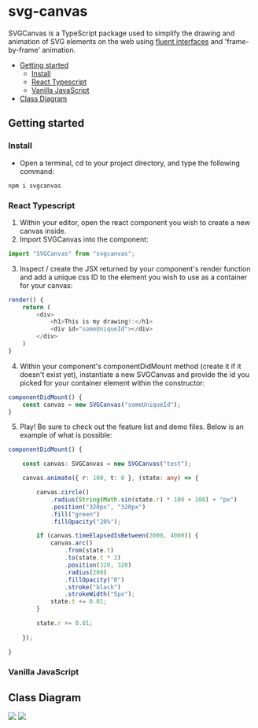 # svg-canvas

SVGCanvas is a TypeScript package used to simplify the drawing and animation of SVG elements on the web using <a href="https://en.wikipedia.org/wiki/Fluent_interface">fluent interfaces</a> and 'frame-by-frame' animation.

  - [Getting started](#getting-started)
    - [Install](#install)
    - [React Typescript](#react-typescript)
    - [Vanilla JavaScript](#vanilla-javascript)
  - [Class Diagram](#class-diagram)
  
## Getting started

### Install

- Open a terminal, cd to your project directory, and type the following command:
```
npm i svgcanvas
```



### React Typescript
1. Within your editor, open the react component you wish to create a new canvas inside.
2. Import SVGCanvas into the component:
```typescript
import "SVGCanvas" from "svgcanvas";
```
3. Inspect / create the JSX returned by your component's render function and add a unique css ID to the element you wish to use as a container for your canvas:
```typescript
render() {
    return (
        <div>
            <h1>This is my drawing!:</h1>
            <div id="someUniqueId"></div>
        </div>
    )
}
```

4. Within your component's componentDidMount method (create it if it doesn't exist yet), instantiate a new SVGCanvas and provide the id you picked for your container element within the constructor:
```typescript
componentDidMount() {
    const canvas = new SVGCanvas("someUniqueId");
}
```

5. Play! Be sure to check out the feature list and demo files. Below is an example of what is possible:
```typescript
componentDidMount() {

    const canvas: SVGCanvas = new SVGCanvas("test");

    canvas.animate({ r: 100, t: 0 }, (state: any) => {

        canvas.circle()
            .radius(String(Math.sin(state.r) * 100 + 100) + "px")
            .position("320px", "320px")
            .fill("green")
            .fillOpacity("20%");

        if (canvas.timeElapsedIsBetween(2000, 4000)) {
            canvas.arc()
                .from(state.t)
                .to(state.t * 3)
                .position(320, 320)
                .radius(200)
                .fillOpacity("0")
                .stroke("black")
                .strokeWidth("5px");
            state.t += 0.01;
        }

        state.r += 0.01;
        
    });

}
```
### Vanilla JavaScript

## Class Diagram
<img src="./docs/diagrams/classdiagram.svg">
<img src="./docs/diagrams/legend.svg">